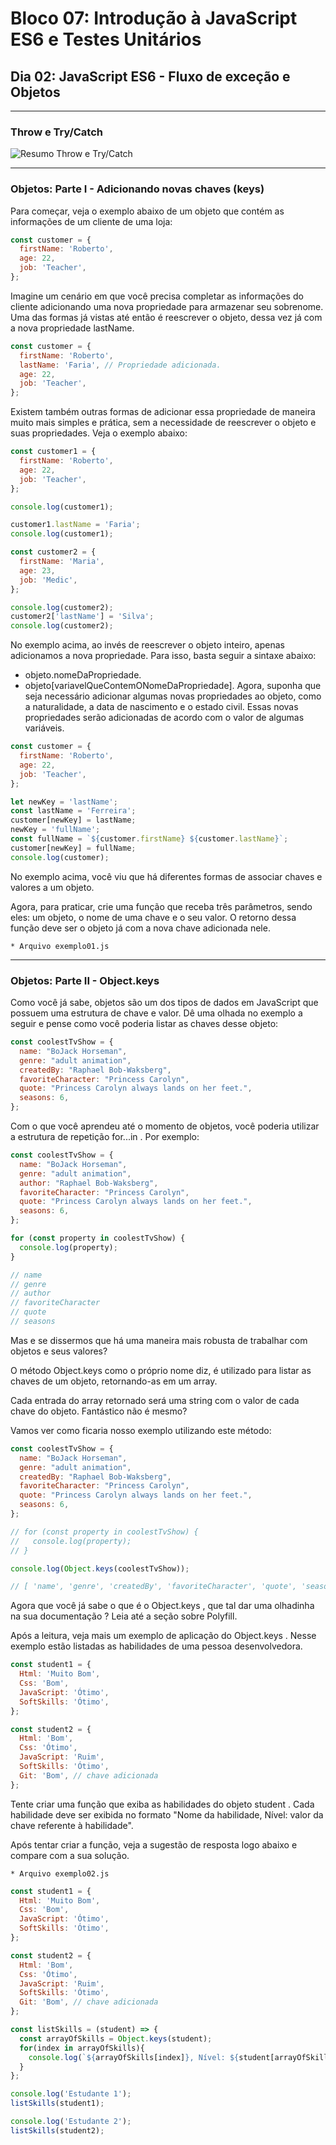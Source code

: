 # Bloco 07:  Introdução à JavaScript ES6 e Testes Unitários
## Dia 02: JavaScript ES6 - Fluxo de exceção e Objetos

------

###  Throw e Try/Catch

![Resumo Throw e Try/Catch](https://miro.medium.com/max/662/0*nM4iZOUouJOMiB8t.png)

------

### Objetos: Parte I - Adicionando novas chaves (keys)
Para começar, veja o exemplo abaixo de um objeto que contém as informações de um cliente de uma loja:

~~~javascript
const customer = {
  firstName: 'Roberto',
  age: 22,
  job: 'Teacher',
};
~~~


Imagine um cenário em que você precisa completar as informações do cliente adicionando uma nova propriedade para armazenar seu sobrenome. Uma das formas já vistas até então é reescrever o objeto, dessa vez já com a nova propriedade lastName.

~~~javascript
const customer = {
  firstName: 'Roberto',
  lastName: 'Faria', // Propriedade adicionada.
  age: 22,
  job: 'Teacher',
};
~~~


Existem também outras formas de adicionar essa propriedade de maneira muito mais simples e prática, sem a necessidade de reescrever o objeto e suas propriedades. Veja o exemplo abaixo:

~~~javascript
const customer1 = {
  firstName: 'Roberto',
  age: 22,
  job: 'Teacher',
};

console.log(customer1);

customer1.lastName = 'Faria';
console.log(customer1);

const customer2 = {
  firstName: 'Maria',
  age: 23,
  job: 'Medic',
};

console.log(customer2);
customer2['lastName'] = 'Silva';
console.log(customer2);
~~~


No exemplo acima, ao invés de reescrever o objeto inteiro, apenas adicionamos a nova propriedade. Para isso, basta seguir a sintaxe abaixo:
* objeto.nomeDaPropriedade.
* objeto[variavelQueContemONomeDaPropriedade].
Agora, suponha que seja necessário adicionar algumas novas propriedades ao objeto, como a naturalidade, a data de nascimento e o estado civil.
Essas novas propriedades serão adicionadas de acordo com o valor de algumas variáveis.

~~~javascript
const customer = {
  firstName: 'Roberto',
  age: 22,
  job: 'Teacher',
};

let newKey = 'lastName';
const lastName = 'Ferreira';
customer[newKey] = lastName;
newKey = 'fullName';
const fullName = `${customer.firstName} ${customer.lastName}`;
customer[newKey] = fullName;
console.log(customer);
~~~


No exemplo acima, você viu que há diferentes formas de associar chaves e valores a um objeto.

Agora, para praticar, crie uma função que receba três parâmetros, sendo eles: um objeto, o nome de uma chave e o seu valor. O retorno dessa função deve ser o objeto já com a nova chave adicionada nele.

    * Arquivo exemplo01.js

------

### Objetos: Parte II - Object.keys

Como você já sabe, objetos são um dos tipos de dados em JavaScript que possuem uma estrutura de chave e valor. Dê uma olhada no exemplo a seguir e pense como você poderia listar as chaves desse objeto:

~~~javascript
const coolestTvShow = {
  name: "BoJack Horseman",
  genre: "adult animation",
  createdBy: "Raphael Bob-Waksberg",
  favoriteCharacter: "Princess Carolyn",
  quote: "Princess Carolyn always lands on her feet.",
  seasons: 6,
};
~~~


Com o que você aprendeu até o momento de objetos, você poderia utilizar a estrutura de repetição for...in . Por exemplo:

~~~javascript
const coolestTvShow = {
  name: "BoJack Horseman",
  genre: "adult animation",
  author: "Raphael Bob-Waksberg",
  favoriteCharacter: "Princess Carolyn",
  quote: "Princess Carolyn always lands on her feet.",
  seasons: 6,
};

for (const property in coolestTvShow) {
  console.log(property);
}

// name
// genre
// author
// favoriteCharacter
// quote
// seasons
~~~


Mas e se dissermos que há uma maneira mais robusta de trabalhar com objetos e seus valores?

O método Object.keys como o próprio nome diz, é utilizado para listar as chaves de um objeto, retornando-as em um array.

Cada entrada do array retornado será uma string com o valor de cada chave do objeto. Fantástico não é mesmo?

Vamos ver como ficaria nosso exemplo utilizando este método:

~~~javascript
const coolestTvShow = {
  name: "BoJack Horseman",
  genre: "adult animation",
  createdBy: "Raphael Bob-Waksberg",
  favoriteCharacter: "Princess Carolyn",
  quote: "Princess Carolyn always lands on her feet.",
  seasons: 6,
};

// for (const property in coolestTvShow) {
//   console.log(property);
// }

console.log(Object.keys(coolestTvShow));

// [ 'name', 'genre', 'createdBy', 'favoriteCharacter', 'quote', 'seasons' ]
~~~


Agora que você já sabe o que é o Object.keys , que tal dar uma olhadinha na sua documentação ? Leia até a seção sobre Polyfill.

Após a leitura, veja mais um exemplo de aplicação do Object.keys . Nesse exemplo estão listadas as habilidades de uma pessoa desenvolvedora.

~~~javascript
const student1 = {
  Html: 'Muito Bom',
  Css: 'Bom',
  JavaScript: 'Ótimo',
  SoftSkills: 'Ótimo',
};

const student2 = {
  Html: 'Bom',
  Css: 'Ótimo',
  JavaScript: 'Ruim',
  SoftSkills: 'Ótimo',
  Git: 'Bom', // chave adicionada
};
~~~


Tente criar uma função que exiba as habilidades do objeto student . Cada habilidade deve ser exibida no formato "Nome da habilidade, Nível: valor da chave referente à habilidade".

Após tentar criar a função, veja a sugestão de resposta logo abaixo e compare com a sua solução.

    * Arquivo exemplo02.js

~~~javascript
const student1 = {
  Html: 'Muito Bom',
  Css: 'Bom',
  JavaScript: 'Ótimo',
  SoftSkills: 'Ótimo',
};

const student2 = {
  Html: 'Bom',
  Css: 'Ótimo',
  JavaScript: 'Ruim',
  SoftSkills: 'Ótimo',
  Git: 'Bom', // chave adicionada
};

const listSkills = (student) => {
  const arrayOfSkills = Object.keys(student);
  for(index in arrayOfSkills){
    console.log(`${arrayOfSkills[index]}, Nível: ${student[arrayOfSkills[index]]}`);
  }
};

console.log('Estudante 1');
listSkills(student1);

console.log('Estudante 2');
listSkills(student2);
~~~


<!-- ~~~javascript

~~~ -->


<!-- ~~~javascript

~~~ -->


<!-- ~~~javascript

~~~ -->


<!-- ~~~javascript

~~~ -->


<!-- ~~~javascript

~~~ -->
